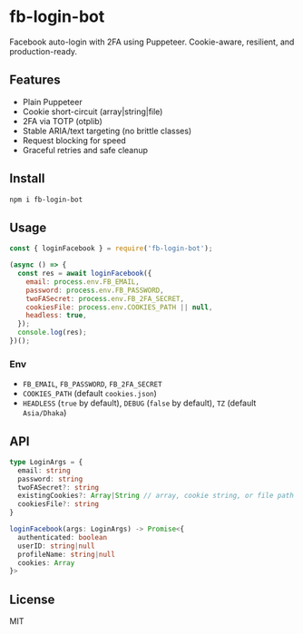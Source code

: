 # fb-login-bot

Facebook auto-login with 2FA using Puppeteer. Cookie-aware, resilient, and production-ready.

## Features
- Plain Puppeteer
- Cookie short-circuit (array|string|file)
- 2FA via TOTP (otplib)
- Stable ARIA/text targeting (no brittle classes)
- Request blocking for speed
- Graceful retries and safe cleanup

## Install
```bash
npm i fb-login-bot
```

## Usage
```js
const { loginFacebook } = require('fb-login-bot');

(async () => {
  const res = await loginFacebook({
    email: process.env.FB_EMAIL,
    password: process.env.FB_PASSWORD,
    twoFASecret: process.env.FB_2FA_SECRET,
    cookiesFile: process.env.COOKIES_PATH || null,
    headless: true,
  });
  console.log(res);
})();
```


### Env
- `FB_EMAIL`, `FB_PASSWORD`, `FB_2FA_SECRET`
- `COOKIES_PATH` (default `cookies.json`)
- `HEADLESS` (`true` by default), `DEBUG` (`false` by default), `TZ` (default `Asia/Dhaka`)

## API
```ts
type LoginArgs = {
  email: string
  password: string
  twoFASecret?: string
  existingCookies?: Array|String // array, cookie string, or file path
  cookiesFile?: string
}

loginFacebook(args: LoginArgs) -> Promise<{
  authenticated: boolean
  userID: string|null
  profileName: string|null
  cookies: Array
}>
```

## License
MIT
